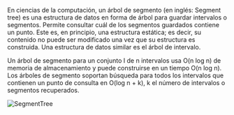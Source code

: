 En ciencias de la computación, un árbol de segmento (en inglés: Segment tree) es una estructura de datos en forma de árbol para guardar intervalos o segmentos. Permite consultar cuál de los segmentos guardados contiene un punto. Este es, en principio, una estructura estática; es decir, su contenido no puede ser modificado una vez que su estructura es construida. Una estructura de datos similar es el árbol de intervalo.

Un árbol de segmento para un conjunto I de n intervalos usa O(n log n) de memoria de almacenamiento y puede construirse en un tiempo O(n log n). Los árboles de segmento soportan búsqueda para todos los intervalos que contienen un punto de consulta en O(log n + k), k el número de intervalos o segmentos recuperados.

![SegmentTree](https://prodeportiva.files.wordpress.com/2013/02/segtree11.png)
